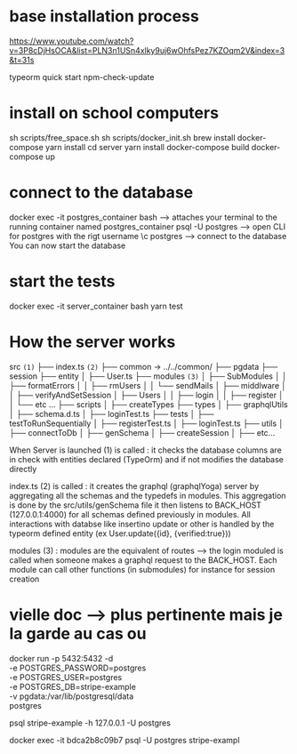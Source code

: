 # base installation process

https://www.youtube.com/watch?v=3P8cDjHsOCA&list=PLN3n1USn4xlky9uj6wOhfsPez7KZOqm2V&index=3&t=31s

typeorm quick start
npm-check-update

# install on school computers

sh scripts/free_space.sh
sh scripts/docker_init.sh
brew install docker-compose
yarn install
cd server
yarn install
docker-compose build
docker-compose up

# connect to the database

docker exec -it postgres_container bash --> attaches your terminal to the running container named postgres_container
psql -U postgres --> open CLI for postgres with the rigt username
\c postgres --> connect to the database
You can now start the database

# start the tests

docker exec -it server_container bash
yarn test

# How the server works

src `(1)`
├── index.ts `(2)`
├── common -> ../../common/
├── pgdata
├── session
├── entity
│ ├── User.ts
├── modules `(3)`
│ ├── SubModules
│ │ ├── formatErrors
│ │ ├── rmUsers
│ │ └── sendMails
│ ├── middlware
│ │ ├── verifyAndSetSession
│ ├── Users
│ │ ├── login
│ │ ├── register
│ │ └── etc ...
├── scripts
│ ├── createTypes
├── types
│ ├── graphqlUtils
│ ├── schema.d.ts
│ ├── loginTest.ts
├── tests
│ ├── testToRunSequentially
│ ├── registerTest.ts
│ ├── loginTest.ts
├── utils
│ ├── connectToDb
│ ├── genSchema
│ ├── createSession
│ ├── etc...

When Server is launched (1) is called :
it checks the database columns are in check with entities declared (TypeOrm) and if not modifies the database directly

index.ts (2) is called :
it creates the graphql (graphqlYoga) server by aggregating all the schemas and the typedefs in modules. This aggregation is done by the src/utils/genSchema file
it then listens to BACK_HOST (127.0.0.1:4000) for all schemas defined previously in modules. All interactions with databse like
insertino update or other is handled by the typeorm defined entity (ex User.update({id}, {verified:true}))

modules (3) :
modules are the equivalent of routes --> the login moduled is called when someone makes a graphql request to the BACK_HOST. Each module can call other functions (in submodules) for instance for session creation

# vielle doc --> plus pertinente mais je la garde au cas ou

docker run -p 5432:5432 -d \
 -e POSTGRES_PASSWORD=postgres \
 -e POSTGRES_USER=postgres \
 -e POSTGRES_DB=stripe-example \
 -v pgdata:/var/lib/postgresql/data \
 postgres

psql stripe-example -h 127.0.0.1 -U postgres

docker exec -it bdca2b8c09b7 psql -U postgres stripe-exampl
